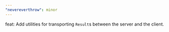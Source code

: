 ```yaml
---
"nevereverthrow": minor
---
```


feat: Add utilities for transporting `Result`s between the server and the client.
